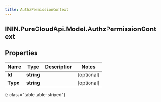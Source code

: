 ```yaml
---
title: AuthzPermissionContext
---
```

## ININ.PureCloudApi.Model.AuthzPermissionContext

## Properties

|Name | Type | Description | Notes|
|------------ | ------------- | ------------- | -------------|
| **Id** | **string** |  | [optional] |
| **Type** | **string** |  | [optional] |
{: class="table table-striped"}


